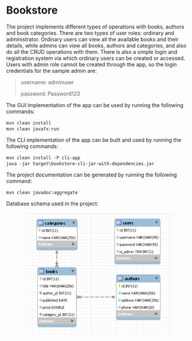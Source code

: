 # Bookstore

The project implements different types of operations with books, authors and book categories. There are two types of user roles: ordinary and administrator.
Ordinary users can view all the available books and their details, while admins can view all books, authors and categories,
and also do all the CRUD operations with them. There is also a simple login and registration system via which ordinary users can be 
created or accessed. Users with admin role cannot be created through the app, so the login credentials for the sample admin are:
> username: adminuser
>
> password: Password123 

The GUI implementation of the app can be used by running the following commands:
```shell
mvn clean install
mvn clean javafx:run
```

The CLI implementation of the app can be built and used by running the following commands:
```shell
mvn clean install -P cli-app
java -jar target\bookstore-cli-jar-with-dependencies.jar
```

The project documentation can be generated by running the following command: 
```shell
mvn clean javadoc:aggregate
```

Database schema used in the project:

<center><img src="./images/db_schema.png" alt="Database schema"   width="400"></center>